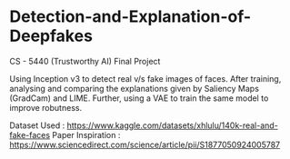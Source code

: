 # Detection-and-Explanation-of-Deepfakes

CS - 5440 (Trustworthy AI) Final Project

Using Inception v3 to detect real v/s fake images of faces. After training, analysing and comparing the explanations given by Saliency Maps (GradCam) and LIME. Further, using a VAE to train the same model to improve robutness. 

Dataset Used : https://www.kaggle.com/datasets/xhlulu/140k-real-and-fake-faces
Paper Inspiration : https://www.sciencedirect.com/science/article/pii/S1877050924005787

